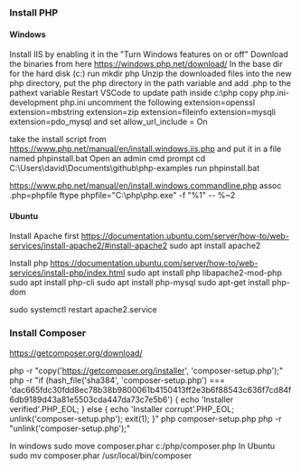 ### Install PHP

#### Windows
Install IIS by enabling it in the "Turn Windows features on or off"
Download the binaries from here 
https://windows.php.net/download/
In the base dir for the hard disk (c:\) run 
mkdir php
Unzip the downloaded files into the new php directory, 
put the php directory in the path variable
and add .php to the pathext variable
Restart VSCode to update path
inside c:\php
copy php.ini-development php.ini
uncomment the following 
extension=openssl 
extension=mbstring 
extension=zip
extension=fileinfo 
extension=mysqli 
extension=pdo_mysql
and
set allow_url_include = On 

take the install script from 
https://www.php.net/manual/en/install.windows.iis.php
and put it in a file named phpinstall.bat 
Open an admin cmd prompt
cd C:\Users\david\Documents\github\php-examples
run
phpinstall.bat

https://www.php.net/manual/en/install.windows.commandline.php
assoc .php=phpfile
ftype phpfile="C:\php\php.exe" -f "%1" -- %~2

#### Ubuntu
Install Apache first
https://documentation.ubuntu.com/server/how-to/web-services/install-apache2/#install-apache2
sudo apt install apache2

Install php
https://documentation.ubuntu.com/server/how-to/web-services/install-php/index.html
sudo apt install php libapache2-mod-php
sudo apt install php-cli
sudo apt install php-mysql
sudo apt-get install php-dom

sudo systemctl restart apache2.service 


### Install Composer
https://getcomposer.org/download/

php -r "copy('https://getcomposer.org/installer', 'composer-setup.php');"
php -r "if (hash_file('sha384', 'composer-setup.php') === 'dac665fdc30fdd8ec78b38b9800061b4150413ff2e3b6f88543c636f7cd84f6db9189d43a81e5503cda447da73c7e5b6') { echo 'Installer verified'.PHP_EOL; } else { echo 'Installer corrupt'.PHP_EOL; unlink('composer-setup.php'); exit(1); }"
php composer-setup.php
php -r "unlink('composer-setup.php');"

In windows
sudo move composer.phar c:/php/composer.php
In Ubuntu
sudo mv composer.phar /usr/local/bin/composer

